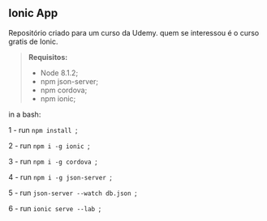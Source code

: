 Ionic App
---------


Repositório criado para um curso da Udemy.
quem se interessou é o curso gratis de Ionic.

> **Requisitos:**
> - Node 8.1.2;
> - npm json-server;
> - npm cordova;
> - npm ionic;

in a bash:

1 - run ```npm install ```;

2 - run ```npm i -g ionic ```;

3 - run ```npm i -g cordova ```;

4 - run ```npm i -g json-server ```;

5 - run ```json-server --watch db.json ```;

6 - run ```ionic serve --lab ```;

